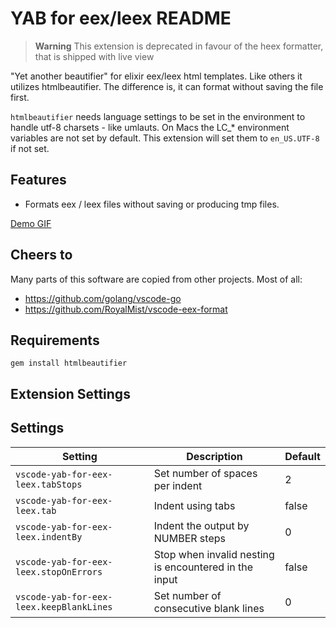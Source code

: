 # YAB for eex/leex README

> **Warning**
> This extension is deprecated in favour of the heex formatter, that is shipped with live view

"Yet another beautifier" for elixir eex/leex html templates. Like others it utilizes htmlbeautifier. The
difference is, it can format without saving the file first.

`htmlbeautifier` needs language settings to be set in the environment to handle utf-8 charsets - like umlauts.
On Macs the LC_* environment variables are not set by default. This extension will set them to `en_US.UTF-8`
if not set.

## Features

* Formats eex / leex files without saving or producing tmp files.

[Demo GIF](https://raw.githubusercontent.com/ouven/vscode-yab-for-eex-leex/master/images/demo.gif)

## Cheers to

Many parts of this software are copied from other projects. Most of all:
* https://github.com/golang/vscode-go
* https://github.com/RoyalMist/vscode-eex-format

## Requirements

```
gem install htmlbeautifier
```

## Extension Settings

## Settings

| Setting                              | Description                                           | Default |
| ------------------------------------ | ----------------------------------------------------- | ------- |
| `vscode-yab-for-eex-leex.tabStops`       | Set number of spaces per indent                       | 2       |
| `vscode-yab-for-eex-leex.tab`            | Indent using tabs                                     | false   |
| `vscode-yab-for-eex-leex.indentBy`       | Indent the output by NUMBER steps                     | 0       |
| `vscode-yab-for-eex-leex.stopOnErrors`   | Stop when invalid nesting is encountered in the input | false   |
| `vscode-yab-for-eex-leex.keepBlankLines` | Set number of consecutive blank lines                 | 0       |

